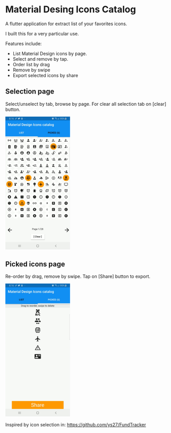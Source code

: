 # Material Desing Icons Catalog

A flutter application for extract list of your favorites icons.

I built this for a very particular use.

Features include: 
- List Material Design icons by page.
- Select and remove by tap. 
- Order list by drag
- Remove by swipe
- Export selected icons by share


## Selection page

Select/unselect by tab, browse by page.
For clear all selection tab on [clear] button.

<img alt="Selection page" src="https://github.com/cristianbmata/Material-Design-Icons-catalog/blob/master/lib/images/List%20page.png?raw=true" width="40%">


## Picked icons page

Re-order by drag, remove by swipe.
Tap on [Share] button to export.

<img alt="Picked icons page" src="https://github.com/cristianbmata/Material-Design-Icons-catalog/blob/master/lib/images/Picked%20page.png?raw=true" width="40%">


Inspired by icon selection in:
https://github.com/ys27/FundTracker